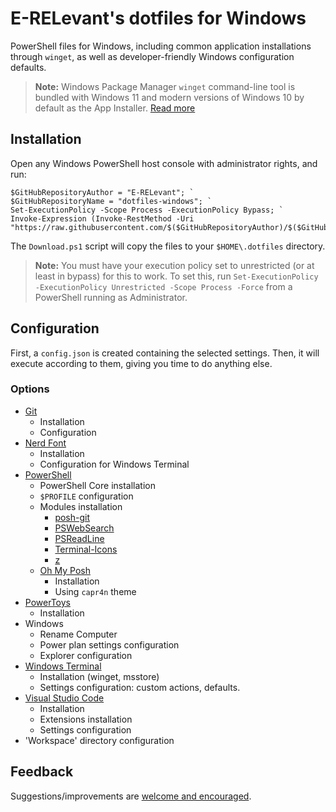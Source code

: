 # E-RELevant's dotfiles for Windows

PowerShell files for Windows, including common application installations through `winget`, as well as developer-friendly Windows configuration defaults.

> **Note:** Windows Package Manager `winget` command-line tool is bundled with Windows 11 and modern versions of Windows 10 by default as the App Installer. [Read more](https://docs.microsoft.com/en-us/windows/package-manager/winget/)

## Installation

Open any Windows PowerShell host console with administrator rights, and run:

```posh
$GitHubRepositoryAuthor = "E-RELevant"; `
$GitHubRepositoryName = "dotfiles-windows"; `
Set-ExecutionPolicy -Scope Process -ExecutionPolicy Bypass; `
Invoke-Expression (Invoke-RestMethod -Uri "https://raw.githubusercontent.com/$($GitHubRepositoryAuthor)/$($GitHubRepositoryName)/main/Download.ps1");
```

The `Download.ps1` script will copy the files to your `$HOME\.dotfiles` directory.

> **Note:** You must have your execution policy set to unrestricted (or at least in bypass) for this to work. To set this, run `Set-ExecutionPolicy -ExecutionPolicy Unrestricted -Scope Process -Force` from a PowerShell running as Administrator.

## Configuration

First, a `config.json` is created containing the selected settings. Then, it will execute according to them, giving you time to do anything else.

### Options

- [Git](https://git-scm.com/downloads)
  - Installation
  - Configuration
- [Nerd Font](https://www.nerdfonts.com/)
  - Installation
  - Configuration for Windows Terminal
- [PowerShell](https://docs.microsoft.com/en-us/powershell/scripting/install/installing-powershell-on-windows?#install-powershell-using-winget)
  - PowerShell Core installation
  - `$PROFILE` configuration
  - Modules installation
    - [posh-git](https://github.com/dahlbyk/posh-git)
    - [PSWebSearch](https://github.com/JMOrbegoso/PSWebSearch)
    - [PSReadLine](https://github.com/PowerShell/PSReadLine)
    - [Terminal-Icons](https://github.com/devblackops/Terminal-Icons)
    - [z](https://www.powershellgallery.com/packages/z)
  - [Oh My Posh](https://ohmyposh.dev/docs)
    - Installation
    - Using `capr4n` theme
- [PowerToys](https://docs.microsoft.com/en-us/windows/powertoys/install#install-with-windows-package-manager)
  - Installation
- Windows
  - Rename Computer
  - Power plan settings configuration
  - Explorer configuration
- [Windows Terminal](https://docs.microsoft.com/en-us/windows/terminal)
  - Installation (winget, msstore)
  - Settings configuration: custom actions, defaults.
- [Visual Studio Code](https://code.visualstudio.com/)
  - Installation
  - Extensions installation
  - Settings configuration
- 'Workspace' directory configuration

## Feedback

Suggestions/improvements are
[welcome and encouraged](https://github.com/E-RELevant/dotfiles-windows/issues).
